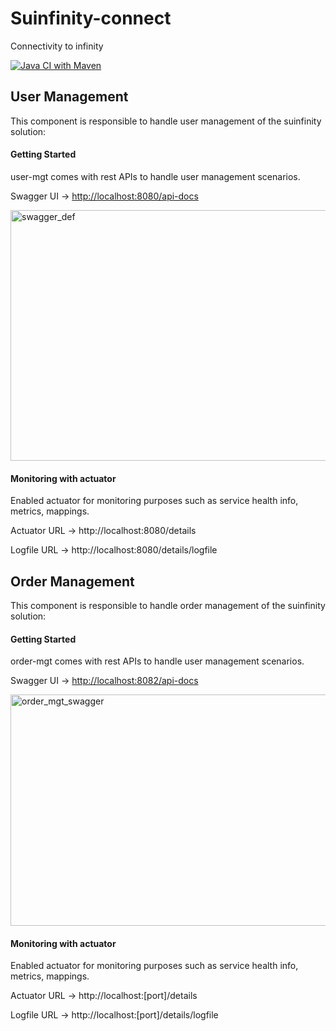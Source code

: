 # Suinfinity-connect

Connectivity to infinity

[![Java CI with Maven](https://github.com/Susankha/suinfinity-connect/actions/workflows/maven.yml/badge.svg)](https://github.com/Susankha/suinfinity-connect/actions/workflows/maven.yml)

## User Management

This component is responsible to handle user management of the suinfinity solution:

#### Getting Started

user-mgt comes with rest APIs to handle user management scenarios.

Swagger UI → [http://localhost:8080/api-docs](http://localhost:8080/swagger-ui/index.html)

<img width="797" height="401" alt="swagger_def" src="https://github.com/user-attachments/assets/8bc38c87-bfc1-4399-a526-514d7663fbf9" />

#### Monitoring with actuator

Enabled actuator for monitoring purposes such as service health info, metrics, mappings.

Actuator URL → http://localhost:8080/details 

Logfile URL → http://localhost:8080/details/logfile

## Order Management

This component is responsible to handle order management of the suinfinity solution:

#### Getting Started

order-mgt comes with rest APIs to handle user management scenarios.

Swagger UI → [http://localhost:8082/api-docs](http://localhost:8082/api/swagger-ui/index.html)

<img width="752" height="370" alt="order_mgt_swagger" src="https://github.com/user-attachments/assets/078787ce-55df-4764-b4b0-adada7a68cfa" />

#### Monitoring with actuator

Enabled actuator for monitoring purposes such as service health info, metrics, mappings.

Actuator URL → http://localhost:[port]/details

Logfile URL → http://localhost:[port]/details/logfile
